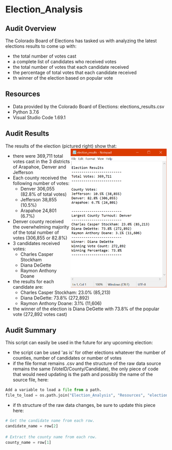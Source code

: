 # Election_Analysis

## Audit Overview
The Colorado Board of Elections has tasked us with analyzing the latest elections results to come up with:
- the total number of votes cast
- a complete list of candidates who received votes
- the total number of votes that each candidate received
- the percentage of total votes that each candidate received
- th winner of the election based on popular vote

## Resources
- Data provided by the Colorado Board of Elections: elections_results.csv
- Python 3.7.6
- Visual Studio Code 1.69.1

## Audit Results

The results of the election (pictured right) show that:
<img align="right" src="https://github.com/jdutronc/Election_Analysis/blob/main/Resources/election_results.png" width=300>
- there were 369,711 total votes cast in the 3 districts of Arapahoe, Denver and Jefferson
- Each county received the following number of votes:
  - Denver 306,055 (82.8% of total votes)
  - Jefferson 38,855 (10.5%)
  - Arapahoe 24,801 (6.7%)
- Denver county received the overwhelming majority of the total number of votes (306,855 or 82.8%)
- 3 candidates received votes:
  - Charles Casper Stockham
  - Diana DeGette
  - Raymon Anthony Doane
- the results for each candidate are:
  - Charles Casper Stockham: 23.0% (85,213)
  - Diana DeGette: 73.8% (272,892)
  - Raymon Anthony Doane: 3.1% (11,606)
- the winner of the election is Diana DeGette with 73.8% of the popular vote (272,892 votes cast)

## Audit Summary
This script can easily be used in the future for any upcoming election:
- the script can be used 'as is' for other elections whatever the number of counties, number of candidates or number of votes
- if the file format remains .csv and the structure of the raw data source remains the same (VoteID/County/Candidate), the only piece of code that would need updating is the path and possibly the name of the source file, here:

```python
Add a variable to load a file from a path.
file_to_load = os.path.join("Election_Analysis", "Resources", "election_results.csv")
```

- if th structure of the raw data changes, be sure to update this piece here:

```python {.line-numbers}
# Get the candidate name from each row.
candidate_name = row[2]

# Extract the county name from each row.
county_name = row[1]
```

